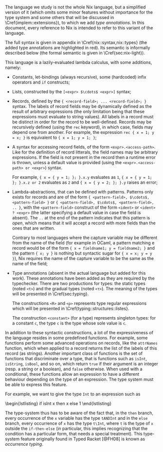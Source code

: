 The language we study is not the whole Nix language, but a simplified version
of it (which omits some minor features without importance for the type system and
some others that will be discussed in \Cref{implem::extensions}), to which we
add *type annotations*. In this document, every reference to Nix is intended to
refer to this variant of the language.

The full syntax is given in appendix in \Cref{nix::syntax,nix::types}
(the added type annotations are highlighted in red).
Its semantic is informally described below (the formal semantic is given in
\Cref{sec:nix-light}).

This language is a lazily-evaluated lambda calculus, with some additions,
namely:

- Constants, let-bindings (always recursive), some (hardcoded) infix operators
  and `if` constructs;

- Lists, constructed by the `[<expr> $\cdots$ <expr>]` syntax;

- Records, defined by the `{ <record-field>; ... <record-field>; }` syntax.
  The labels of record fields may be dynamically defined as the result of
  arbitrary expressions (the only limitation being that these expressions must
  evaluate to string values).
  All labels in a record must be distinct in order for the record to be
  well-defined.
  Records may be recursively defined (using the `rec` keyword), in which case,
  fields may depend one from another.
  For example, the expression `rec { x = 1; y = x; }` is equivalent to
  `{ x = 1; y = 1; }`;

- A syntax for accessing record fields, of the form `<expr>.<access-path>`.
    Like for the definition of record litterals, the field names may be arbitrary
    expressions.
    If the field is not present in the record then a runtime error is thrown,
    unless a default value is provided (using the
    `<expr>.<access-path> or <expr>`) syntax.

    For example, `{ x = { y = 1; }; }.x.y` evaluates as `1`,
    `{ x = { y = 1; }; }.x.z or 2` evaluates as `2` and `{ x = { y = 2; }; }.y`
    raises an error;

- Lambda-abstractions, that can be defined with patterns.
    Patterns only exists for records and are of the form
    `{ <pattern-field>, $\cdots$, <pattern-field> }`
    or
    `{ <pattern-field>, $\cdots$, <pattern-field>, .. }`, with the
    `<pattern-field>` construct of the form `<ident>` or `<ident> ? <expr>`
    (the latter specifying a default value in case the field is absent).
    The `..` at the end of the pattern indicates that this pattern is *open*,
    which means that it will accept a record with more fields than the ones that
    are written.

    Contrary to most languages where the capture variable may be different
    from the name of the field (for example in OCaml, a pattern matching e
    record would be of the form `{ x = fieldname1; y = fieldname2; }` and the
    pattern `{ x; y }` is nothing but syntactic sugar for `{ x = x; y = y }`),
    Nix requires the name of the capture variable to be the same as the name of
    the field;

- Type annotations (absent in the actual language but added for this work).
    These annotations have been added as they are required by the typechecker.
    There are two productions for types: the static types (noted `<t>`) and
    the gradual types (noted `<τ>`).
    The meaning of the types will be presented in \Cref{sec:typing}.

    The constructions `<R>` and `<ρ>` represents type regular expressions
    which will be presented in \Cref{typing::structures::listes}.

    The construction `<constant>` (for a type) represents singleton types: for
    a constant `c`, the type `c` is the type whose sole value is `c`.

In addition to these syntactic constructions, a lot of the expressiveness of
the language resides in some predefined functions.
For example, some functions perform some advanced operations on records, like
the `attrNames` function, which when applied to a record returns the list of the
labels of this record (as strings).
Another important class of functions is the set of functions that discriminate
over a type, that is functions such as `isInt`, `isString`, `isBool`, and so on,
which return `true` if their argument is an integer (resp. a string or a
boolean), and `false` otherwise.
When used with a conditional, these functions allow an expression to have a
different behaviour depending on the type of an expression. The type system
must be able to express this feature.

For example, we want to give the type `Int` to an expression such as

\begin{lstlisting}
if isInt x then x else 1
\end{lstlisting}

The type-system thus has to be aware of the fact that, in the `then` branch,
every occurrence of the `x` variable has the type `tANDInt` and in the `else`
branch, every occurrence of `x` has the type `t\Int`, where `t` is the type of
`x` outside the `if-then-else` (in particular, this implies recognizing that
the condition has a particular form, that needs a special treatment). This
type-system feature originally found in Typed Racket [@FH08] is known as
*occurrence typing*.
